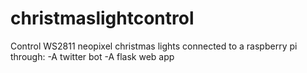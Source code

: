 # christmaslightcontrol
Control WS2811 neopixel christmas lights connected to a raspberry pi through:
-A twitter bot
-A flask web app
